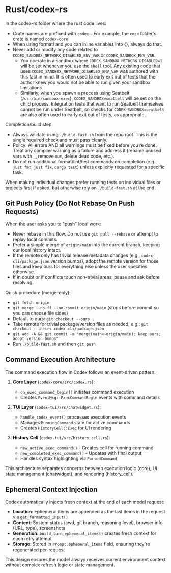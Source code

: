 # Rust/codex-rs

In the codex-rs folder where the rust code lives:

- Crate names are prefixed with `codex-`. For example, the `core` folder's crate is named `codex-core`
- When using format! and you can inline variables into {}, always do that.
- Never add or modify any code related to `CODEX_SANDBOX_NETWORK_DISABLED_ENV_VAR` or `CODEX_SANDBOX_ENV_VAR`.
  - You operate in a sandbox where `CODEX_SANDBOX_NETWORK_DISABLED=1` will be set whenever you use the `shell` tool. Any existing code that uses `CODEX_SANDBOX_NETWORK_DISABLED_ENV_VAR` was authored with this fact in mind. It is often used to early exit out of tests that the author knew you would not be able to run given your sandbox limitations.
  - Similarly, when you spawn a process using Seatbelt (`/usr/bin/sandbox-exec`), `CODEX_SANDBOX=seatbelt` will be set on the child process. Integration tests that want to run Seatbelt themselves cannot be run under Seatbelt, so checks for `CODEX_SANDBOX=seatbelt` are also often used to early exit out of tests, as appropriate.

Completion/build step

- Always validate using `./build-fast.sh` from the repo root. This is the single required check and must pass cleanly.
- Policy: All errors AND all warnings must be fixed before you’re done. Treat any compiler warning as a failure and address it (rename unused vars with `_`, remove `mut`, delete dead code, etc.).
- Do not run additional format/lint/test commands on completion (e.g., `just fmt`, `just fix`, `cargo test`) unless explicitly requested for a specific task.

When making individual changes prefer running tests on individual files or projects first if asked, but otherwise rely on `./build-fast.sh` at the end.

## Git Push Policy (Do Not Rebase On Push Requests)

When the user asks you to "push" local work:

- Never rebase in this flow. Do not use `git pull --rebase` or attempt to replay local commits.
- Prefer a simple merge of `origin/main` into the current branch, keeping our local history intact.
- If the remote only has trivial release metadata changes (e.g., `codex-cli/package.json` version bumps), adopt the remote version for those files and keep ours for everything else unless the user specifies otherwise.
- If in doubt or if conflicts touch non-trivial areas, pause and ask before resolving.

Quick procedure (merge-only):

- `git fetch origin`
- `git merge --no-ff --no-commit origin/main` (stops before commit so you can choose file sides)
- Default to ours: `git checkout --ours .`
- Take remote for trivial package/version files as needed, e.g.: `git checkout --theirs codex-cli/package.json`
- `git add -A && git commit -m "merge(main<-origin/main): keep ours; adopt version bumps"`
- Run `./build-fast.sh` and then `git push`

## Command Execution Architecture

The command execution flow in Codex follows an event-driven pattern:

1. **Core Layer** (`codex-core/src/codex.rs`):
   - `on_exec_command_begin()` initiates command execution
   - Creates `EventMsg::ExecCommandBegin` events with command details

2. **TUI Layer** (`codex-tui/src/chatwidget.rs`):
   - `handle_codex_event()` processes execution events
   - Manages `RunningCommand` state for active commands
   - Creates `HistoryCell::Exec` for UI rendering

3. **History Cell** (`codex-tui/src/history_cell.rs`):
   - `new_active_exec_command()` - Creates cell for running command
   - `new_completed_exec_command()` - Updates with final output
   - Handles syntax highlighting via `ParsedCommand`

This architecture separates concerns between execution logic (core), UI state management (chatwidget), and rendering (history_cell).

## Ephemeral Context Injection

Codex automatically injects fresh context at the end of each model request:

- **Location**: Ephemeral items are appended as the last items in the request via `get_formatted_input()`
- **Content**: System status (cwd, git branch, reasoning level), browser info (URL, type), screenshots
- **Generation**: `build_turn_ephemeral_items()` creates fresh context for each retry attempt
- **Storage**: Stored in `Prompt.ephemeral_items` field, ensuring they're regenerated per-request

This design ensures the model always receives current environment context without complex refresh logic or state management.
